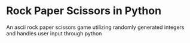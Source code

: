 # Rock Paper Scissors in Python
An ascii rock paper scissors game utilizing randomly generated integers and handles user input through python
